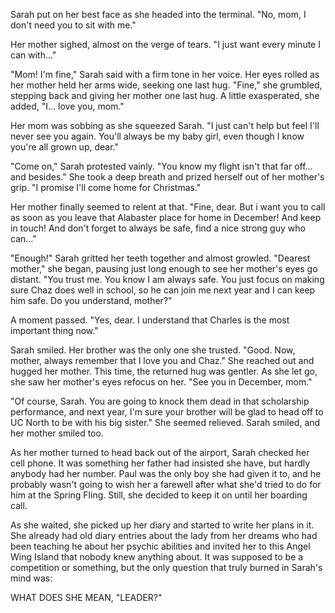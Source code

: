 Sarah  put on her best face as she headed into the terminal. "No, mom, I don't need you to sit with me."

Her mother sighed, almost on the verge of tears. "I just want every minute I can with..."

"Mom! I'm fine," Sarah said with a firm tone in her voice. Her eyes rolled as her mother held her arms wide, seeking one last hug. "Fine," she grumbled, stepping back and giving her mother one last hug. A little exasperated, she added, "I... love you, mom."

Her mom was sobbing as she squeezed Sarah. "I just can't help but feel I'll never see you again. You'll always be my baby girl, even though I know you're all grown up, dear."

"Come on," Sarah protested vainly. "You know my flight isn't that far off... and besides." She took a deep breath and prized herself out of her mother's grip. "I promise I'll come home for Christmas."

Her mother finally seemed to relent at that. "Fine, dear. But i want you to call as soon as you leave that Alabaster place for home in December! And keep in touch! And don't forget to always be safe, find a nice strong guy who can..."

"Enough!" Sarah gritted her teeth together and almost growled. "Dearest mother," she began, pausing just long enough to see her mother's eyes go distant. "You trust me. You know I am always safe. You just focus on making sure Chaz does well in school, so he can join me next year and I can keep him safe. Do you understand, mother?"

A moment passed. "Yes, dear. I understand that Charles is the most important thing now."

Sarah smiled. Her brother was the only one she trusted. "Good. Now, mother, always remember that I love you and Chaz." She reached out and hugged her mother. This time, the returned hug was gentler. As she let go, she saw her mother's eyes refocus on her. "See you in December, mom."

"Of course, Sarah. You are going to knock them dead in that scholarship performance, and next year, I'm sure your brother will be glad to head off to UC North to be with his big sister." She seemed relieved. Sarah smiled, and her mother smiled too.

As her mother turned to head back out of the airport, Sarah checked her cell phone. It was something her father had insisted she have, but hardly anybody had her number. Paul was the only boy she had given it to, and he probably wasn't going to wish her a farewell after what she'd tried to do for him at the Spring Fling. Still, she decided to keep it on until her boarding call.

As she waited, she picked up her diary and started to write her plans in it. She already had old diary entries about the lady from her dreams who had been teaching he about her psychic abilities and invited her to this Angel Wing Island that nobody knew anything about. It was supposed to be a competition or something, but the only question that truly burned in Sarah's mind was:

WHAT DOES SHE MEAN, "LEADER?"
